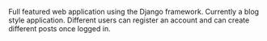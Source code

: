 Full featured web application using the Django framework. Currently a blog style application. Different users can register an account and can create different posts once logged in.

